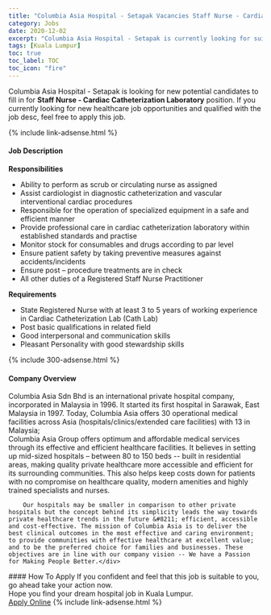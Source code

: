 ```yaml
---
title: "Columbia Asia Hospital - Setapak Vacancies Staff Nurse - Cardiac Catheterization Laboratory" 
category: Jobs 
date: 2020-12-02 
excerpt: "Columbia Asia Hospital - Setapak is currently looking for suitable person to fill in the Staff Nurse - Cardiac Catheterization Laboratory which positioned at Kuala Lumpur" 
tags: [Kuala Lumpur] 
toc: true 
toc_label: TOC 
toc_icon: "fire" 
--- 
```


<p>Columbia Asia Hospital - Setapak is looking for new potential candidates to fill in for <b>Staff Nurse - Cardiac Catheterization Laboratory</b> position. If you currently looking for new healthcare job opportunities and qualified with the job desc, feel free to apply this job.
</p>{% include link-adsense.html %} 
<div><div><div><h4>Job Description</h4></div></div><div><div><span><div><div><b>Responsibilities</b></div><ul><li>Ability to perform as scrub or circulating nurse as assigned</li><li>Assist cardiologist in diagnostic catheterization and vascular interventional cardiac procedures</li><li>Responsible for the operation of specialized equipment in a safe and efficient manner</li><li>Provide professional care in cardiac catheterization laboratory within established standards and practise</li><li>Monitor stock for consumables and drugs according to par level</li><li>Ensure patient safety by taking preventive measures against accidents/incidents</li><li>Ensure post &#8211; procedure treatments are in check</li><li>All other duties of a Registered Staff Nurse Practitioner</li></ul><div><strong>Requirements</strong></div><ul><li>State Registered Nurse with at least 3 to 5 years of working experience in Cardiac Catheterization Lab (Cath Lab)&#160;</li><li>Post basic qualifications in related field</li><li>Good interpersonal and communication skills</li><li>Pleasant Personality with good stewardship skills</li></ul></div></span></div></div></div> 
{% include 300-adsense.html %} 
<div><div><div><h4>Company Overview</h4></div></div><div><div><span><div><div>
<div>
<div>
			Columbia Asia Sdn Bhd is an international private hospital company, incorporated in Malaysia in 1996. It started its first hospital in Sarawak, East Malaysia in 1997. Today, Columbia Asia offers 30 operational medical facilities across Asia (hospitals/clinics/extended care facilities) with 13 in Malaysia;</div>
<div>
			Columbia Asia Group offers optimum and affordable medical services through its effective and efficient healthcare facilities. It believes in setting up mid-sized hospitals &#8211; between 80 to 150 beds -- built in residential areas, making quality private healthcare more accessible and efficient for its surrounding communities. This also helps keep costs down for patients with no compromise on healthcare quality, modern amenities and highly trained specialists and nurses.</div>
		
		Our hospitals may be smaller in comparison to other private hospitals but the concept behind its simplicity leads the way towards private healthcare trends in the future &#8211; efficient, accessible and cost-effective. The mission of Columbia Asia is to deliver the best clinical outcomes in the most effective and caring environment; to provide communities with effective healthcare at excellent value; and to be the preferred choice for families and businesses. These objectives are in line with our company vision -- We have a Passion for Making People Better.</div>
</div></div></span></div></div></div> 
#### How To Apply 
If you confident and feel that this job is suitable to you, go ahead take your action now. <br/> 
Hope you find your dream hospital job in Kuala Lumpur. <br/> 
<a href="https://www.jobstreet.com.my/en/job/staff-nurse-cardiac-catheterization-laboratory-4433974?jobId=jobstreet-my-job-4433974&sectionRank=30&token=0~20e28f80-b4ba-4879-9203-766f991aea16&fr=SRP%20View%20In%20New%20Ta" class="btn btn--warning" target="_blank" rel="nofollow noopenner">Apply Online</a> 
{% include link-adsense.html %} 